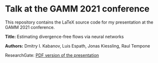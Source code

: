# Talk at the GAMM 2021 conference

This repository contains the LaTeX source code for my presentation
at the GAMM 2021 conference.

**Title:** Estimating divergence-free flows via neural networks

**Authors:** Dmitry I. Kabanov, Luis Espath, Jonas Kiessling, Raul Tempone

ResearchGate: [PDF version of the presentation](https://www.researchgate.net/publication/350581615_Estimating_divergence-free_flows_via_neural_networks)
